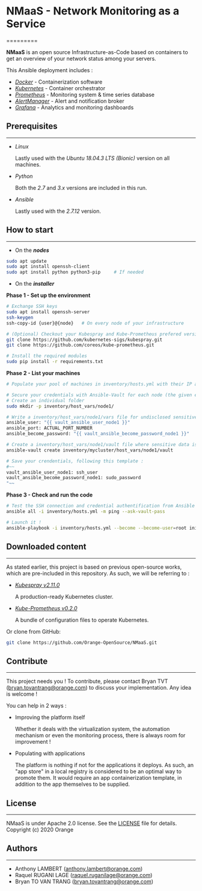 # NMaaS - Network Monitoring as a Service
=========

__NMaaS__ is an open source Infrastructure-as-Code based on containers to get an overview of your network status among your servers.

This Ansible deployment includes :
- [*Docker*](https://www.docker.com/) - Containerization software
- [*Kubernetes*](https://kubernetes.io/) - Container orchestrator
- [*Prometheus*](https://prometheus.io/) - Monitoring system & time series database
- [*AlertManager*](https://prometheus.io/docs/alerting/alertmanager/) - Alert and notification broker
- [*Grafana*](https://grafana.com/) - Analytics and monitoring dashboards


## Prerequisites
--------------

- *Linux*

   Lastly used with the *Ubuntu 18.04.3 LTS (Bionic)* version on all machines.

- *Python*

   Both the *2.7* and *3.x* versions are included in this run.

- *Ansible*

   Lastly used with the *2.7.12* version.


## How to start
--------------	

- On the **_nodes_**
```bash
sudo apt update	
sudo apt install openssh-client
sudo apt install python python3-pip 	# If needed
```
	
- On the **_installer_**

**Phase 1 - Set up the environment**

```bash
# Exchange SSH keys
sudo apt install openssh-server		
ssh-keygen
ssh-copy-id {user}@{node}	# On every node of your infrastructure

# (Optional) Checkout your Kubespray and Kube-Prometheus prefered version if needed
git clone https://github.com/kubernetes-sigs/kubespray.git
git clone https://github.com/coreos/kube-prometheus.git

# Install the required modules
sudo pip install -r requirements.txt
```


**Phase 2 - List your machines**

```bash
# Populate your pool of machines in inventory/hosts.yml with their IP adresses (the given example uses 1 master and 2 workers)

# Secure your credentials with Ansible-Vault for each node (the given example checks for a machine called node1)
# Create an individual folder
sudo mkdir -p inventory/host_vars/node1/

# Write a inventory/host_vars/node1/vars file for undisclosed sensitive data, following this template :
ansible_user: "{{ vault_ansible_user_node1 }}"
ansible_port: ACTUAL_PORT_NUMBER
ansible_become_password: "{{ vault_ansible_become_password_node1 }}"

# Create a inventory/host_vars/node1/vault file where sensitive data is encrypted
ansible-vault create inventory/mycluster/host_vars/node1/vault

# Save your crendentials, following this template : 
#~~
vault_ansible_user_node1: ssh_user
vault_ansible_become_password_node1: sudo_password
"~~
```
	
**Phase 3 - Check and run the code**

```bash
# Test the SSH connection and credential authentification from Ansible
ansible all -i inventory/hosts.yml -m ping --ask-vault-pass

# Launch it !
ansible-playbook -i inventory/hosts.yml --become --become-user=root init.yml --ask-vault-pass  -e@inventory/host_vars/vault -vvv
```


## Downloaded content
--------------
As stated earlier, this project is based on previous open-source works, which are pre-included in this repository. As such, we will be referring to :
- [*Kubespray v2.11.0*](https://github.com/kubernetes-sigs/kubespray)

   A production-ready Kubernetes cluster.

- [*Kube-Prometheus v0.2.0*](https://github.com/coreos/kube-prometheus)

   A bundle of configuration files to operate Kubernetes.

Or clone from GitHub:

```bash
git clone https://github.com/Orange-OpenSource/NMaaS.git
```



## Contribute	
--------------
This project needs you !
To contribute, please contact Bryan TVT (bryan.tovantrang@orange.com) to discuss your implementation. Any idea is welcome !

You can help in 2 ways :
- Improving the platform itself

   Whether it deals with the virtualization system, the automation mechanism or even the monitoring process, there is always room for improvement !

- Populating with applications

   The platform is nothing if not for the applications it deploys. As such, an "app store" in a local registry is considered to be an optimal way to promote them. It would require an app containerization template, in addition to the app themselves to be supplied.



## License
--------------
NMaaS is under Apache 2.0 license. See the [LICENSE](LICENSE) file for details.
Copyright (c) 2020 Orange


## Authors
--------------
- Anthony LAMBERT (anthony.lambert@orange.com)
- Raquel RUGANI LAGE (raquel.ruganilage@orange.com)
- Bryan TO VAN TRANG (bryan.tovantrang@orange.com)

